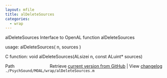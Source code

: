```yaml
---
layout: mfile
title: alDeleteSources
categories:
  - wrap
---
```


alDeleteSources  Interface to OpenAL function alDeleteSources

usage:  alDeleteSources\( n, sources \)

C function:  void alDeleteSources\(ALsizei n, const ALuint\* sources\)


<div class="code_header" style="text-align:right;">
  <span style="float:left;">Path&nbsp;&nbsp;</span> <span class="counter">Retrieve <a href=
  "https://raw.github.com/Psychtoolbox-3/Psychtoolbox-3/beta/./PsychSound/MOAL/wrap/alDeleteSources.m">current version from GitHub</a> | View <a href=
  "https://github.com/Psychtoolbox-3/Psychtoolbox-3/commits/beta/./PsychSound/MOAL/wrap/alDeleteSources.m">changelog</a></span>
</div>
<div class="code">
  <code>./PsychSound/MOAL/wrap/alDeleteSources.m</code>
</div>
